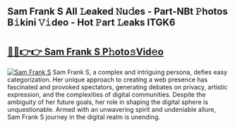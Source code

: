 ## Sam Frank S All 𝙻eaked 𝙽u𝚍es - Part-NBt 𝙿hotos B𝚒kini 𝚅𝚒deo - Hot 𝙿art 𝙻eaks ITGK6

# <h2><a href="http://ld3i7mk.urlbe.top/?page=Sam+Frank+S">🔗🔗👉👉 Sam Frank S P𝚑oto𝚜Vid𝚎o</a></h2>

[![Sam Frank S](https://i.imgur.com/eBuTRDB.gif)](http://ld3i7mk.urlbe.top/?page=Sam+Frank+S)
Sam Frank S, a complex and intriguing persona, defies easy categorization. Her unique approach to creating a web presence has fascinated and provoked spectators, generating debates on privacy, artistic expression, and the complexities of digital communities. Despite the ambiguity of her future goals, her role in shaping the digital sphere is unquestionable. Armed with an unwavering spirit and undeniable allure, Sam Frank S journey in the digital realm is unending.
